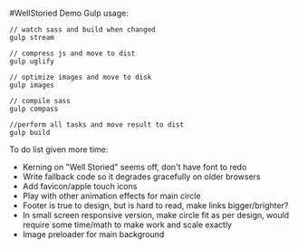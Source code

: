 #WellStoried Demo
Gulp usage: 

```
// watch sass and build when changed
gulp stream

// compress js and move to dist
gulp uglify

// optimize images and move to disk
gulp images

// compile sass
gulp compass

//perform all tasks and move result to dist
gulp build
```

To do list given more time:

* Kerning on "Well Storied" seems off, don't have font to redo
* Write fallback code so it degrades gracefully on older browsers
* Add favicon/apple touch icons
* Play with other animation effects for main circle
* Footer is true to design, but is hard to read, make links bigger/brighter?
* In small screen responsive version, make circle fit as per design, would require some time/math to make work and scale exactly
* Image preloader for main background
